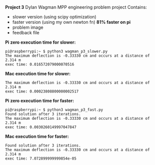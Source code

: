 **Project 3**
Dylan Wagman
MPP engineering problem project
Contains:
- slower version (using scipy optimization)
- faster version (using my own newton fn) **81% faster on pi**
- problem image
- feedback file

**Pi zero execution time for slower:**


    pi@raspberrypi:~ $ python3 wagman_p3_slower.py
    The maximum deflection is -0.33330 cm and occurs at a distance of  2.314 m
    exec time: 0.016572079000070516


**Mac execution time for slower:**


    The maximum deflection is -0.33330 cm and occurs at a distance of  2.314 m
    exec time: 0.00023808800000002517


**Pi zero execution time for faster:**


    pi@raspberrypi:~ $ python3 wagman_p3_fast.py
    Found solution after 3 iterations.
    The maximum deflection is -0.33330 cm and occurs at a distance of  2.314 m
    exec time: 0.0030260149997047847


**Mac execution time for faster:**


    Found solution after 3 iterations.
    The maximum deflection is -0.33330 cm and occurs at a distance of  2.314 m
    exec time: 7.072899999999854e-05
